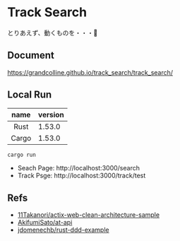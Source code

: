 # Track Search

とりあえず、動くものを・・・🌝

## Document

https://grandcolline.github.io/track_search/track_search/

## Local Run

|name|version|
|:-:|:--|
|Rust|1.53.0|
|Cargo|1.53.0|

```bash
cargo run
```

* Seach Page: http://localhost:3000/search
* Track Psge: http://localhost:3000/track/test

## Refs

- [11Takanori/actix-web-clean-architecture-sample](https://github.com/11Takanori/actix-web-clean-architecture-sample)
- [AkifumiSato/at-api](https://github.com/AkifumiSato/at-api)
- [jdomenechb/rust-ddd-example](https://github.com/jdomenechb/rust-ddd-example)


